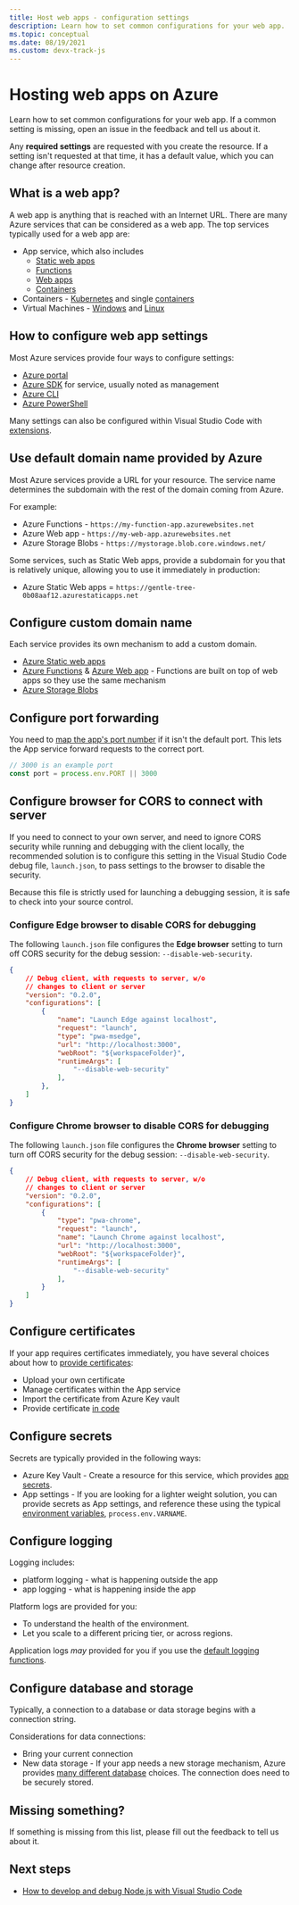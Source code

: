 ```yaml
---
title: Host web apps - configuration settings
description: Learn how to set common configurations for your web app.
ms.topic: conceptual
ms.date: 08/19/2021
ms.custom: devx-track-js
---
```


# Hosting web apps on Azure

Learn how to set common configurations for your web app. If a common setting is missing, open an issue in the feedback and tell us about it. 

Any **required settings** are requested with you create the resource. If a setting isn't requested at that time, it has a default value, which you can change after resource creation. 

## What is a web app?

A web app is anything that is reached with an Internet URL. There are many Azure services that can be considered as a web app. The top services typically used for a web app are:

* App service, which also includes
    * [Static web apps](/azure/static-web-apps/)
    * [Functions](/azure/azure-functions/)
    * [Web apps](/azure/app-service/)
    * [Containers](/azure/app-service/configure-custom-container?pivots=container-linux)
* Containers - [Kubernetes](/azure/aks/) and single [containers](/azure/container-instances/)
* Virtual Machines - [Windows](/azure/virtual-machines/windows) and [Linux](/azure/virtual-machines/linux)

## How to configure web app settings

Most Azure services provide four ways to configure settings:

* [Azure portal](https://portal.azure.com)
* [Azure SDK](https://github.com/Azure/azure-sdk) for service, usually noted as management
* [Azure CLI](/cli/azure/)
* [Azure PowerShell](/powershell/azure/)

Many settings can also be configured within Visual Studio Code with [extensions](https://marketplace.visualstudio.com/items?itemName=ms-azuretools.vscode-azureappservice). 

## Use default domain name provided by Azure

Most Azure services provide a URL for your resource. The service name determines the subdomain with the rest of the domain coming from Azure. 

For example:

* Azure Functions - `https://my-function-app.azurewebsites.net`
* Azure Web app - `https://my-web-app.azurewebsites.net`
* Azure Storage Blobs - `https://mystorage.blob.core.windows.net/`

Some services, such as Static Web apps, provide a subdomain for you that is relatively unique, allowing you to use it immediately in production:

* Azure Static Web apps = `https://gentle-tree-0b08aaf12.azurestaticapps.net`

## Configure custom domain name 

Each service provides its own mechanism to add a custom domain. 

* [Azure Static web apps](/azure/static-web-apps/custom-domain)
* [Azure Functions](/azure/app-service/app-service-web-tutorial-custom-domain) & [Azure Web app](/azure/app-service/app-service-web-tutorial-custom-domain) - Functions are built on top of web apps so they use the same mechanism
* [Azure Storage Blobs](/azure/storage/blobs/storage-custom-domain-name?tabs=azure-portal)

## Configure port forwarding

You need to [map the app's port number](/azure/app-service/configure-language-nodejs?pivots=platform-windows#get-port-number) if it isn't the default port. This lets the App service forward requests to the correct port. 

```javascript
// 3000 is an example port
const port = process.env.PORT || 3000
```

## Configure browser for CORS to connect with server

If you need to connect to your own server, and need to ignore CORS security while running and debugging with the client locally, the recommended solution is to configure this setting in the Visual Studio Code debug file, `launch.json`, to pass settings to the browser to disable the security. 

Because this file is strictly used for launching a debugging session, it is safe to check into your source control. 

### Configure Edge browser to disable CORS for debugging

The following `launch.json` file configures the **Edge browser** setting to turn off CORS security for the debug session: `--disable-web-security`. 

```json
{
    // Debug client, with requests to server, w/o 
    // changes to client or server
    "version": "0.2.0",
    "configurations": [
        {
            "name": "Launch Edge against localhost",
            "request": "launch",
            "type": "pwa-msedge",
            "url": "http://localhost:3000",
            "webRoot": "${workspaceFolder}",
            "runtimeArgs": [
                "--disable-web-security"
            ],
        },
    ]
}
```

### Configure Chrome browser to disable CORS for debugging

The following `launch.json` file configures the **Chrome browser** setting to turn off CORS security for the debug session: `--disable-web-security`. 

```json
{
    // Debug client, with requests to server, w/o 
    // changes to client or server
    "version": "0.2.0",
    "configurations": [
        {
            "type": "pwa-chrome",
            "request": "launch",
            "name": "Launch Chrome against localhost",
            "url": "http://localhost:3000",
            "webRoot": "${workspaceFolder}",
            "runtimeArgs": [
                "--disable-web-security"
            ],
        }
    ]
}
```


## Configure certificates

If your app requires certificates immediately, you have several choices about how to [provide certificates](/azure/app-service/configure-ssl-certificate#import-an-app-service-certificate):

* Upload your own certificate
* Manage certificates within the App service
* Import the certificate from Azure Key vault
* Provide certificate [in code](/azure/app-service/configure-ssl-certificate-in-code)

## Configure secrets

Secrets are typically provided in the following ways:

* Azure Key Vault  - Create a resource for this service, which provides [app secrets](/azure/app-service/app-service-key-vault-references). 
* App settings - If you are looking for a lighter weight solution, you can provide secrets as App settings, and reference these using the typical [environment variables](/azure/app-service/configure-language-nodejs?pivots=platform-windows), `process.env.VARNAME`. 

## Configure logging

Logging includes:

* platform logging - what is happening outside the app
* app logging - what is happening inside the app

Platform logs are provided for you:
* To understand the health of the environment.
* Let you scale to a different pricing tier, or across regions. 

Application logs _may_ provided for you if you use the [default logging functions](node-sdk-logging.md#custom-logging-to-azure).

## Configure database and storage

Typically, a connection to a database or data storage begins with a connection string. 

Considerations for data connections:
* Bring your current connection
* New data storage - If your app needs a new storage mechanism, Azure provides [many different database](with-database/getting-started.md) choices. The connection does need to be securely stored. 

## Missing something? 

If something is missing from this list, please fill out the feedback to tell us about it. 

## Next steps

* [How to develop and debug Node.js with Visual Studio Code](with-visual-studio-code/install-run-debug-nodejs.md)